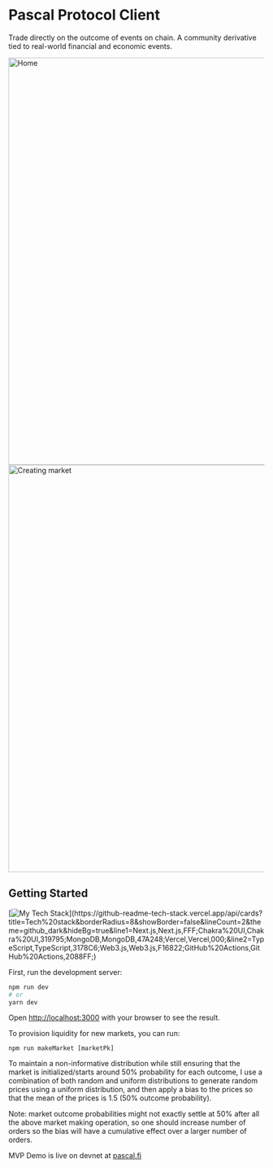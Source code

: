 # Pascal Protocol Client
Trade directly on the outcome of events on chain. A community derivative tied to real-world financial and economic events.

<img width="800" alt="Home" src="https://user-images.githubusercontent.com/34775928/213886123-589b7df0-b5e5-41f5-99d2-1b37f012b6c1.png">
<img width="800" alt="Creating market" src="https://user-images.githubusercontent.com/34775928/214466087-259fb3fd-2404-4b0e-b76b-bd2992bb7f1f.png">


## Getting Started
[![My Tech Stack](https://github-readme-tech-stack.vercel.app/api/cards?title=Tech%20stack&borderRadius=8&showBorder=false&lineCount=2&theme=github_dark&hideBg=true&line1=Next.js,Next.js,FFF;Chakra%20UI,Chakra%20UI,319795;MongoDB,MongoDB,47A248;Vercel,Vercel,000;&line2=TypeScript,TypeScript,3178C6;Web3.js,Web3.js,F16822;GitHub%20Actions,GitHub%20Actions,2088FF;)](https://github-readme-tech-stack.vercel.app/api/cards?title=Tech%20stack&borderRadius=8&showBorder=false&lineCount=2&theme=github_dark&hideBg=true&line1=Next.js,Next.js,FFF;Chakra%20UI,Chakra%20UI,319795;MongoDB,MongoDB,47A248;Vercel,Vercel,000;&line2=TypeScript,TypeScript,3178C6;Web3.js,Web3.js,F16822;GitHub%20Actions,GitHub%20Actions,2088FF;)

First, run the development server:

```bash
npm run dev
# or
yarn dev
```

Open [http://localhost:3000](http://localhost:3000) with your browser to see the result.

To provision liquidity for new markets, you can run:
```
npm run makeMarket [marketPk]
```
To maintain a non-informative distribution while still ensuring that the market is initialized/starts around 50% probability for each outcome, I use a combination of both random and uniform distributions to generate random prices using a uniform distribution, and then apply a bias to the prices so that the mean of the prices is 1.5 (50% outcome probability).

Note: market outcome probabilities might not exactly settle at 50% after all the above market making operation, so one should increase number of orders so the bias will have a cumulative effect over a larger number of orders.

MVP Demo is live on devnet at [pascal.fi](https://www.pascal.fi/)
